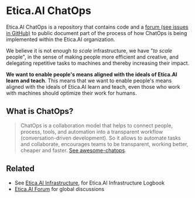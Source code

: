 # Etica.AI ChatOps
Etica.AI ChatOps is a repository that contains code and a [forum (see issues in GitHub)](https://github.com/EticaAI/eticaai-chatops/issues)
to public document part of the process of how ChatOps is being implemented
within the Etica.AI organization.

We believe it is not enough _to scale_ infrastructure, we have "_to scale_
people", in the sense of making people more efficient and creative, and
delegating repetitive tasks to machines and thereby increasing their impact.

**We want to enable people's means aligned with the ideals of Etica.AI learn and
teach**. This means that we want to enable people's means aligned with the
ideals of Etica.AI learn and teach, even those who work with machines should
optimize their work for humans.

## What is ChatOps?
> ChatOps is a collaboration model that helps to connect
people, process, tools, and automation into a transparent workflow
(conversation-driven development). So it allows to automate tasks and
collaborate, encourages teams to be transparent, working better, cheaper and
faster. [See awesome-chatops](https://github.com/exAspArk/awesome-chatops).

## Related

- See [Etica.AI Infrastructure](https://github.com/EticaAI/eticaai-infrastructure),
for Etica.AI Infrastructure Logbook
- [Etica.AI Forum](https://github.com/EticaAI/forum) for global discussions